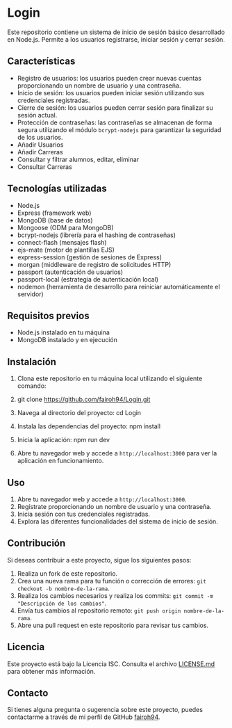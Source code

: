 # Login

Este repositorio contiene un sistema de inicio de sesión básico desarrollado en Node.js. Permite a los usuarios registrarse, iniciar sesión y cerrar sesión.

## Características

- Registro de usuarios: los usuarios pueden crear nuevas cuentas proporcionando un nombre de usuario y una contraseña.
- Inicio de sesión: los usuarios pueden iniciar sesión utilizando sus credenciales registradas.
- Cierre de sesión: los usuarios pueden cerrar sesión para finalizar su sesión actual.
- Protección de contraseñas: las contraseñas se almacenan de forma segura utilizando el módulo `bcrypt-nodejs` para garantizar la seguridad de los usuarios.
- Añadir Usuarios
- Añadir Carreras
- Consultar y filtrar alumnos, editar, eliminar
- Consultar Carreras 

## Tecnologías utilizadas

- Node.js
- Express (framework web)
- MongoDB (base de datos)
- Mongoose (ODM para MongoDB)
- bcrypt-nodejs (librería para el hashing de contraseñas)
- connect-flash (mensajes flash)
- ejs-mate (motor de plantillas EJS)
- express-session (gestión de sesiones de Express)
- morgan (middleware de registro de solicitudes HTTP)
- passport (autenticación de usuarios)
- passport-local (estrategia de autenticación local)
- nodemon (herramienta de desarrollo para reiniciar automáticamente el servidor)

## Requisitos previos

- Node.js instalado en tu máquina
- MongoDB instalado y en ejecución

## Instalación

1. Clona este repositorio en tu máquina local utilizando el siguiente comando:
2. git clone https://github.com/fairoh94/Login.git


2. Navega al directorio del proyecto:
cd Login


3. Instala las dependencias del proyecto:
npm install


4. Inicia la aplicación:
npm run dev


5. Abre tu navegador web y accede a `http://localhost:3000` para ver la aplicación en funcionamiento.

## Uso

1. Abre tu navegador web y accede a `http://localhost:3000`.
2. Regístrate proporcionando un nombre de usuario y una contraseña.
3. Inicia sesión con tus credenciales registradas.
4. Explora las diferentes funcionalidades del sistema de inicio de sesión.

## Contribución

Si deseas contribuir a este proyecto, sigue los siguientes pasos:

1. Realiza un fork de este repositorio.
2. Crea una nueva rama para tu función o corrección de errores: `git checkout -b nombre-de-la-rama`.
3. Realiza los cambios necesarios y realiza los commits: `git commit -m "Descripción de los cambios"`.
4. Envía tus cambios al repositorio remoto: `git push origin nombre-de-la-rama`.
5. Abre una pull request en este repositorio para revisar tus cambios.

## Licencia

Este proyecto está bajo la Licencia ISC. Consulta el archivo [LICENSE.md](LICENSE.md) para obtener más información.

## Contacto

Si tienes alguna pregunta o sugerencia sobre este proyecto, puedes contactarme a través de mi perfil de GitHub [fairoh94](https://github.com/fairoh94).

